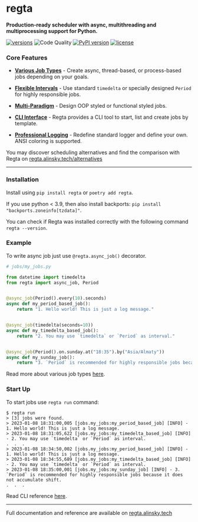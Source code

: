 # regta

**Production-ready scheduler with async, multithreading and multiprocessing support for Python.**

[![versions](https://img.shields.io/pypi/pyversions/regta.svg)](https://github.com/SKY-ALIN/regta)
![Code Quality](https://github.com/SKY-ALIN/regta/actions/workflows/code-quality.yml/badge.svg)
[![PyPI version](https://badge.fury.io/py/regta.svg)](https://pypi.org/project/regta/)
[![license](https://img.shields.io/github/license/SKY-ALIN/regta.svg)](https://github.com/SKY-ALIN/regta/blob/main/LICENSE)

### Core Features

- **[Various Job Types](https://regta.alinsky.tech/user_guide/make_jobs)** - Create async, thread-based,
  or process-based jobs depending on your goals.


- **[Flexible Intervals](https://regta.alinsky.tech/user_guide/interval_types)** - Use standard `timedelta`
  or specially designed `Period` for highly responsible jobs.


- **[Multi-Paradigm](https://regta.alinsky.tech/user_guide/oop_style)** - Design OOP styled
  or functional styled jobs.


- **[CLI Interface](https://regta.alinsky.tech/cli_reference)** - Regta provides a CLI tool
  to start, list and create jobs by template.


- **[Professional Logging](https://regta.alinsky.tech/user_guide/logging)** - Redefine standard logger
  and define your own. ANSI coloring is supported.

You may discover scheduling alternatives and find the comparison with Regta on [regta.alinsky.tech/alternatives](https://regta.alinsky.tech/alternatives)

---

### Installation
Install using `pip install regta` or `poetry add regta`.

If you use python < 3.9, then also install backports: `pip install "backports.zoneinfo[tzdata]"`.

You can check if Regta was installed correctly with the following command `regta --version`.

### Example

To write async job just use `@regta.async_job()` decorator.

```python
# jobs/my_jobs.py

from datetime import timedelta
from regta import async_job, Period


@async_job(Period().every(10).seconds)
async def my_period_based_job():
    return "1. Hello world! This is just a log message."


@async_job(timedelta(seconds=10))
async def my_timedelta_based_job():
    return "2. You may use `timedelta` or `Period` as interval."


@async_job(Period().on.sunday.at("18:35").by("Asia/Almaty"))
async def my_sunday_job():
    return "3. `Period` is recommended for highly responsible jobs because it does not accumulate shift."
```

Read more about various job types 
[here](https://regta.alinsky.tech/user_guide/make_jobs).

### Start Up

To start jobs use `regta run` command:

```shell
$ regta run
> [3] jobs were found.
> 2023-01-08 18:31:00,005 [jobs.my_jobs:my_period_based_job] [INFO] - 1. Hello world! This is just a log message.
> 2023-01-08 18:31:05,622 [jobs.my_jobs:my_timedelta_based_job] [INFO] - 2. You may use `timedelta` or `Period` as interval.
.  .  .
> 2023-01-08 18:34:50,002 [jobs.my_jobs:my_period_based_job] [INFO] - 1. Hello world! This is just a log message.
> 2023-01-08 18:34:55,689 [jobs.my_jobs:my_timedelta_based_job] [INFO] - 2. You may use `timedelta` or `Period` as interval.
> 2023-01-08 18:35:00,001 [jobs.my_jobs:my_sunday_job] [INFO] - 3. `Period` is recommended for highly responsible jobs because it does not accumulate shift.
.  .  .
```

Read CLI reference [here](https://regta.alinsky.tech/cli_reference).

---

Full documentation and reference are available on 
[regta.alinsky.tech](https://regta.alinsky.tech)
